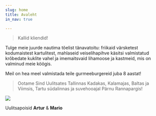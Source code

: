 ```yaml
---
slug: home
title: Avaleht
in_nav: true

---
```

> Kallid kliendid!

Tulge meie juurde nautima tõelist tänavatoitu: friikaid värsketest kodumaistest kartulitest, mahlaseid veiselihapihve käsitsi valmistatud krõbedate kuklite vahel ja imemaitsvaid lihamoose ja kastmeid, mis on valminud meie köögis.

Meil on hea meel valmistada teile gurmeeburgereid juba 8 aastat!

> Ootame Sind Uulitsates Tallinnas Kadakas, Kalamajas, Baltas ja Viimsis, Tartu südalinnas ja suvehooajal Pärnu Rannapargis!

![](uploads/uulitsapoisid.png)

Uulitsapoisid **Artur** & **Mario**